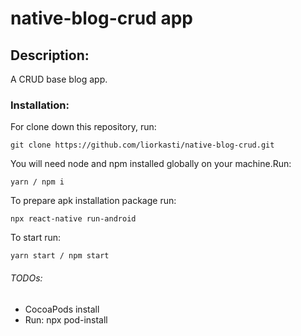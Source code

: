 # native-blog-crud app 
## Description:
A CRUD base blog app.
### Installation:
For clone down this repository, run:
```
git clone https://github.com/liorkasti/native-blog-crud.git
```
You will need node and npm installed globally on your machine.Run:
```
yarn / npm i
```
To prepare apk installation package run:
```
npx react-native run-android
```
To start run:
```
yarn start / npm start
```

###### TODOs: 
* CocoaPods install
* Run: 
npx pod-install
```